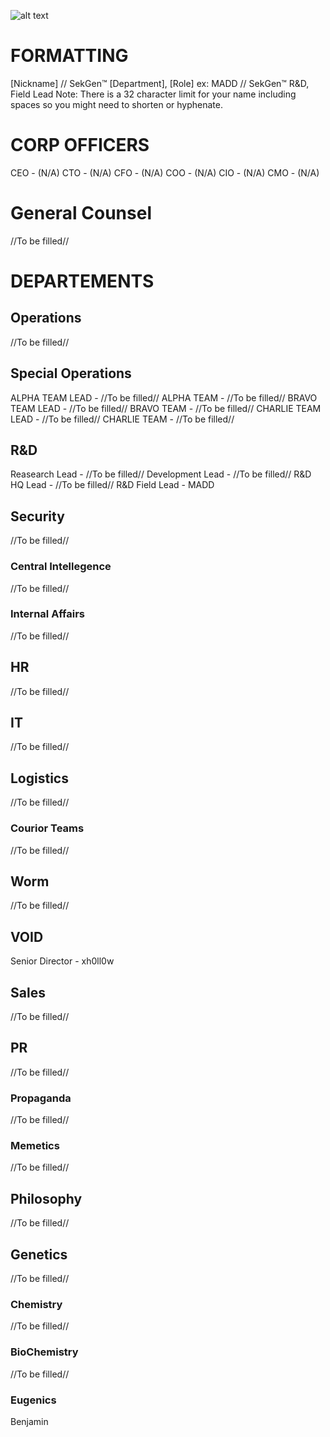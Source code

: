 ![alt text](https://pbs.twimg.com/media/Gof9xW2W4AA8APN?format=jpg&name=4096x4096 "Sekiguchi-Genetics")

# FORMATTING
[Nickname] // SekGen™ [Department], [Role]
ex: MADD // SekGen™ R&D, Field Lead
Note: There is a 32 character limit for your name including spaces so you might need to shorten or hyphenate.

# CORP OFFICERS
CEO - (N/A)
CTO - (N/A)
CFO - (N/A)
COO - (N/A)
CIO - (N/A)
CMO - (N/A)

# General Counsel
//To be filled//

# DEPARTEMENTS
## Operations
//To be filled//

## Special Operations
ALPHA TEAM LEAD - //To be filled//
ALPHA TEAM - //To be filled//
BRAVO TEAM LEAD - //To be filled//
BRAVO TEAM - //To be filled//
CHARLIE TEAM LEAD - //To be filled//
CHARLIE TEAM - //To be filled//

## R&D
Reasearch Lead - //To be filled//
Development Lead - //To be filled//
R&D HQ Lead - //To be filled//
R&D Field Lead - MADD


## Security
//To be filled//

### Central Intellegence
//To be filled//

### Internal Affairs
//To be filled//

## HR
//To be filled//

## IT
//To be filled//

## Logistics
//To be filled//

### Courior Teams
//To be filled//

## Worm
//To be filled//

## VOID
Senior Director - xh0ll0w

## Sales
//To be filled//

## PR
//To be filled//

### Propaganda
//To be filled//

### Memetics
//To be filled//

## Philosophy
//To be filled//

## Genetics
//To be filled//

### Chemistry
//To be filled//

### BioChemistry
//To be filled//

### Eugenics
Benjamin
